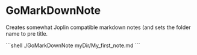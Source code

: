 # GoMarkDownNote

Creates somewhat Joplin compatible markdown notes (and sets the folder name to pre title.

´´´shell
./GoMarkDownNote myDir/My_first_note.md
´´´
